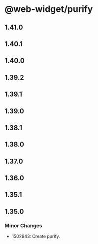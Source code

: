 # @web-widget/purify

## 1.41.0

## 1.40.1

## 1.40.0

## 1.39.2

## 1.39.1

## 1.39.0

## 1.38.1

## 1.38.0

## 1.37.0

## 1.36.0

## 1.35.1

## 1.35.0

### Minor Changes

- 1502943: Create purify.

